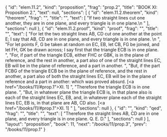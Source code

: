 {
  "id": "elem.11.2",
  "kind": "proposition",
  "frag": "prop.2",
  "title": "BOOK XI: Proposition 2.",
  "text": null,
  "sections": [
    {
      "id": "elem.11.2.theorem",
      "kind": "theorem",
      "frag": "",
      "title": "",
      "text": [
        "If two straight lines cut one another, they are in one plane, and every triangle is in one plane.\n      "
      ],
      "sections": null
    },
    {
      "id": "elem.11.2.proof",
      "kind": "proof",
      "frag": "",
      "title": "",
      "text": [
        "For let the two straight lines AB, CD cut one another at the point E; I say that AB, CD are in one plane, and every triangle is in one plane. \n      ",
        "For let points F, G be taken at random on EC, EB, let CB, FG be joined, and let FH, GK be drawn across; I say first that the triangle ECB is in one plane. ",
        "For, if part of the triangle ECB, either FHC or GBK, is in the plane of reference, and the rest in another, a part also of one of the straight lines EC, EB will be in the plane of reference, and a part in another. ",
        "But, if the part FCBG of the triangle ECB be in the plane of reference, and the rest in another, a part also of both the straight lines EC, EB will be in the plane of reference and a part in another: which was proved absurd. [<a href=\"/books/11/#prop.1\">XI. 1</a>] ",
        "Therefore the triangle ECB is in one plane. ",
        "But, in whatever plane the triangle ECB is, in that plane also is each of the straight lines EC, EB, and, in whatever plane each of the straight lines EC, EB is, in that plane are AB, CD also. [<a href=\"/books/11/#prop.1\">XI. 1</a>] "
      ],
      "sections": null
    },
    {
      "id": "",
      "kind": "qed",
      "frag": "",
      "title": "",
      "text": [
        "Therefore the straight lines AB, CD are in one plane, and every triangle is in one plane. Q. E. D."
      ],
      "sections": null
    }
  ],
  "layout": "proposition",
  "book": 11,
  "next": "/books/11/prop.3",
  "prev": "/books/11/prop.1"
}
